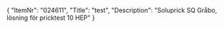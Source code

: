 {
  "ItemNr": "024611",
  "Title": "test",
  "Description": "Soluprick SQ Gråbo, lösning för pricktest 10 HEP"
}
